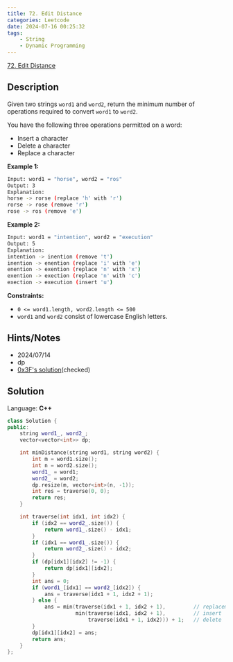 ```yaml
---
title: 72. Edit Distance
categories: Leetcode
date: 2024-07-16 00:25:32
tags:
    - String
    - Dynamic Programming
---
```


[72. Edit Distance](https://leetcode.com/problems/edit-distance/description/)

## Description

Given two strings `word1` and `word2`, return the minimum number of operations required to convert `word1` to `word2`.

You have the following three operations permitted on a word:

- Insert a character
- Delete a character
- Replace a character

**Example 1:**

```bash
Input: word1 = "horse", word2 = "ros"
Output: 3
Explanation:
horse -> rorse (replace 'h' with 'r')
rorse -> rose (remove 'r')
rose -> ros (remove 'e')
```

**Example 2:**

```bash
Input: word1 = "intention", word2 = "execution"
Output: 5
Explanation:
intention -> inention (remove 't')
inention -> enention (replace 'i' with 'e')
enention -> exention (replace 'n' with 'x')
exention -> exection (replace 'n' with 'c')
exection -> execution (insert 'u')
```

**Constraints:**

- `0 <= word1.length, word2.length <= 500`
- `word1` and `word2` consist of lowercase English letters.

## Hints/Notes

- 2024/07/14
- dp
- [0x3F's solution](https://leetcode.cn/problems/edit-distance/solutions/2133222/jiao-ni-yi-bu-bu-si-kao-dong-tai-gui-hua-uo5q/)(checked)

## Solution

Language: **C++**

```C++
class Solution {
public:
    string word1_, word2_;
    vector<vector<int>> dp;

    int minDistance(string word1, string word2) {
        int m = word1.size();
        int n = word2.size();
        word1_ = word1;
        word2_ = word2;
        dp.resize(m, vector<int>(n, -1));
        int res = traverse(0, 0);
        return res;
    }

    int traverse(int idx1, int idx2) {
        if (idx2 == word2_.size()) {
            return word1_.size() - idx1;
        }
        if (idx1 == word1_.size()) {
            return word2_.size() - idx2;
        }
        if (dp[idx1][idx2] != -1) {
            return dp[idx1][idx2];
        }
        int ans = 0;
        if (word1_[idx1] == word2_[idx2]) {
            ans = traverse(idx1 + 1, idx2 + 1);
        } else {
            ans = min(traverse(idx1 + 1, idx2 + 1),         // replacement
                      min(traverse(idx1, idx2 + 1),         // insert
                          traverse(idx1 + 1, idx2))) + 1;   // delete
        }
        dp[idx1][idx2] = ans;
        return ans;
    }
};
```
